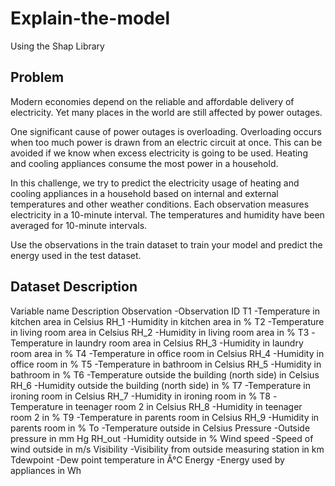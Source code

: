 # Explain-the-model
Using the Shap Library

## Problem
Modern economies depend on the reliable and affordable delivery of electricity. Yet many places in the world are still affected by power outages.

One significant cause of power outages is overloading. Overloading occurs when too much power is drawn from an electric circuit at once. This can be avoided if we know when excess electricity is going to be used. Heating and cooling appliances consume the most power in a household.

In this challenge, we try to predict the electricity usage of heating and cooling appliances in a household based on internal and external temperatures and other weather conditions. Each observation measures electricity in a 10-minute interval. The temperatures and humidity have been averaged for 10-minute intervals.

Use the observations in the train dataset to train your model and predict the energy used in the test dataset.

## Dataset Description

Variable name	Description
Observation	-Observation ID
T1 -Temperature in kitchen area in Celsius
RH_1	-Humidity in kitchen area in %
T2	-Temperature in living room area in Celsius
RH_2	-Humidity in living room area in %
T3	-Temperature in laundry room area in Celsius
RH_3	-Humidity in laundry room area in %
T4	-Temperature in office room in Celsius
RH_4	-Humidity in office room in %
T5	-Temperature in bathroom in Celsius
RH_5	-Humidity in bathroom in %
T6	-Temperature outside the building (north side) in Celsius
RH_6	-Humidity outside the building (north side) in %
T7	-Temperature in ironing room in Celsius
RH_7	-Humidity in ironing room in %
T8	-Temperature in teenager room 2 in Celsius
RH_8	-Humidity in teenager room 2 in %
T9	-Temperature in parents room in Celsius
RH_9	-Humidity in parents room in %
To	-Temperature outside in Celsius
Pressure	-Outside pressure in mm Hg
RH_out	-Humidity outside in %
Wind speed	-Speed of wind outside in m/s
Visibility	-Visibility from outside measuring station in km
Tdewpoint	-Dew point temperature in Â°C
Energy	-Energy used by appliances in Wh
